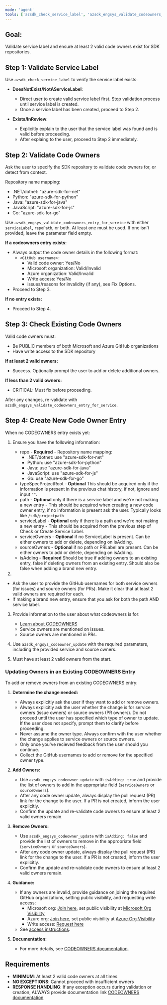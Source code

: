 ```yaml
---
mode: 'agent'
tools: ['azsdk_check_service_label', 'azsdk_engsys_validate_codeowners_entry_for_service', 'azsdk_engsys_codeowner_update'] 
---
```


## Goal: 
Validate service label and ensure at least 2 valid code owners exist for SDK repositories.

## Step 1: Validate Service Label
Use `azsdk_check_service_label` to verify the service label exists:
- **DoesNotExist/NotAServiceLabel**: 
   - Direct user to create valid service label first. Stop validation process until service label is created.
   - Once a service label has been created, proceed to Step 2.

 - **Exists/InReview**:
   - Explicitly explain to the user that the service label was found and is valid before proceeding.
   - After explaing to the user, proceed to Step 2 immediately.

## Step 2: Validate Code Owners
Ask the user to specify the SDK repository to validate code owners for, or detect from context.

Repository name mapping:
- .NET/dotnet: "azure-sdk-for-net"
- Python: "azure-sdk-for-python"
- Java: "azure-sdk-for-java"
- JavaScript: "azure-sdk-for-js"
- Go: "azure-sdk-for-go"

Use `azsdk_engsys_validate_codeowners_entry_for_service` with either `serviceLabel`, `repoPath`, or both. At least one must be used. If one isn't provided, leave the parameter field empty.

**If a codeowners entry exists:**
- Always output the code owner details in the following format:
  - `<GitHub username>:`
    - Valid code owner: Yes/No
    - Microsoft organization: Valid/Invalid
    - Azure organization: Valid/Invalid
    - Write access: Yes/No
    - issues/reasons for invalidity (if any), see Fix Options.
- Proceed to Step 3.

**If no entry exists:**
- Proceed to Step 4.

## Step 3: Check Existing Code Owners
Valid code owners must:
- Be PUBLIC members of both Microsoft and Azure GitHub organizations
- Have write access to the SDK repository

**If at least 2 valid owners:**
- Success. Optionally prompt the user to add or delete additional owners.

**If less than 2 valid owners:**
- CRITICAL: Must fix before proceeding.

After any changes, re-validate with `azsdk_engsys_validate_codeowners_entry_for_service`.

## Step 4: Create New Code Owner Entry
When no CODEOWNERS entry exists yet:
1. Ensure you have the following information:
   - repo - **Required** - Repository name mapping:
      - .NET/dotnet: use "azure-sdk-for-net"
      - Python: use "azure-sdk-for-python" 
      - Java: use "azure-sdk-for-java"
      - JavaScript: use "azure-sdk-for-js"
      - Go: use "azure-sdk-for-go"
   - typeSpecProjectRoot - **Optional** This should be acquired only if the information is present in the previous chat history, if not, ignore and input `""`.
   - path - **Optional** only if there is a service label and we're not making a new entry - This should be acquired when creating a new code owner entry, if no information is present ask the user. Typically looks like `/sdk/projectpath`
   - serviceLabel - **Optional** only if there is a path and we're not making a new entry - This should be acquired from the previous step of Check or Create Service Label.
   - serviceOwners - **Optional** if no ServiceLabel is present. Can be either owners to add or delete, depending on isAdding.
   - sourceOwners - **Optional** if no path or PRLabel are present. Can be either owners to add or delete, depending on isAdding.
   - isAdding - **Required** Should be true if adding owners to an existing entry, false if deleting owners from an existing entry. Should also be false when adding a brand new entry.

2.
- Ask the user to provide the GitHub usernames for both service owners (for issues) and source owners (for PRs). Make it clear that at least 2 valid owners are required for each.
- If making a brand new entry, ensure that you ask for both the path AND service label.

3. Provide information to the user about what codeowners is for:
   - [Learn about CODEOWNERS](https://eng.ms/docs/products/azure-developer-experience/develop/supporting-sdk-customers/overview)
   - Service owners are mentioned on issues.
   - Source owners are mentioned in PRs.

4. Use `azsdk_engsys_codeowner_update` with the required parameters, including the provided service and source owners.
5. Must have at least 2 valid owners from the start.

### Updating Owners in an Existing CODEOWNERS Entry

To add or remove owners from an existing CODEOWNERS entry:

1. **Determine the change needed:**
   - Always explicitly ask the user if they want to add or remove owners.
   - Always explicitly ask the user whether the change is for service owners (issue owners) or source owners (PR owners). Do not proceed until the user has specified which type of owner to update. If the user does not specify, prompt them to clarify before proceeding.
   - Never assume the owner type. Always confirm with the user whether the change applies to service owners or source owners.
   - Only once you've recieved feedback from the user should you continue.
   - Collect the GitHub usernames to add or remove for the specified owner type.

2. **Add Owners:**
   - Use `azsdk_engsys_codeowner_update` with `isAdding: true` and provide the list of owners to add in the appropriate field (`serviceOwners` or `sourceOwners`).
   - After any code owner update, always display the pull request (PR) link for the change to the user. If a PR is not created, inform the user explicitly.
   - Confirm the update and re-validate code owners to ensure at least 2 valid owners remain.

3. **Remove Owners:**
   - Use `azsdk_engsys_codeowner_update` with `isAdding: false` and provide the list of owners to remove in the appropriate field (`serviceOwners` or `sourceOwners`).
   - After any code owner update, always display the pull request (PR) link for the change to the user. If a PR is not created, inform the user explicitly.
   - Confirm the update and re-validate code owners to ensure at least 2 valid owners remain.

4. **Guidance:**
   - If any owners are invalid, provide guidance on joining the required GitHub organizations, setting public visibility, and requesting write access:
     - Microsoft org: [Join here](https://repos.opensource.microsoft.com/orgs/Microsoft), set public visibility at [Microsoft Org Visibility](https://github.com/orgs/Microsoft/people?query={github_username})
     - Azure org: [Join here](https://repos.opensource.microsoft.com/orgs/Azure), set public visibility at [Azure Org Visibility](https://github.com/orgs/Azure/people?query={github_username})
     - Write access: [Request here](https://coreidentity.microsoft.com/manage/Entitlement/entitlement/azuresdkpart-heqj)
   - See [access instructions](https://aka.ms/azsdk/access).

5. **Documentation:**
   - For more details, see [CODEOWNERS documentation](https://eng.ms/docs/products/azure-developer-experience/develop/supporting-sdk-customers/codeowners).

## Requirements
- **MINIMUM**: At least 2 valid code owners at all times
- **NO EXCEPTIONS**: Cannot proceed with insufficient owners
- **RESPONSE HANDLING**: If any exception occurs during validation or creation, ALWAYS provide documentation link [CODEOWNERS documentation](https://eng.ms/docs/products/azure-developer-experience/develop/supporting-sdk-customers/codeowners)